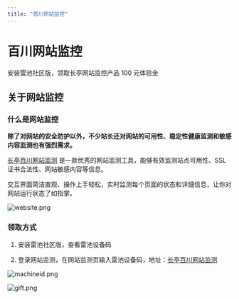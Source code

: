 ```yaml
---
title: "百川网站监控"
---
```


# 百川网站监控

安装雷池社区版，领取长亭网站监控产品 100 元体验金

## 关于网站监控

### 什么是网站监控

**除了对网站的安全防护以外，不少站长还对网站的可用性、稳定性健康监测和敏感内容监测也有强烈需求。**

[长亭百川网站监测](https://rivers.chaitin.cn/landing/radar) 是一款优秀的网站监测工具，能够有效监测站点可用性、SSL 证书合法性、网站敏感内容等信息。

交互界面简洁直观、操作上手轻松，实时监测每个页面的状态和详细信息，让你对网站运行状态了如指掌。

![website.png](/images/docs/practice_monitor/website.png)

### 领取方式

1. 安装雷池社区版，查看雷池设备码

2. 登录网站监测，在网站监测页输入雷池设备码，地址：[长亭百川网站监测](https://rivers.chaitin.cn/landing/radar) 

![machineid.png](/images/docs/practice_monitor/machineid.png)

![gift.png](/images/docs/practice_monitor/gift.png)

